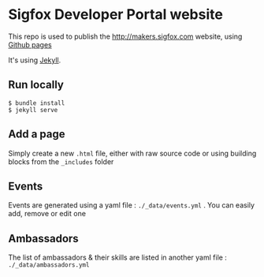 # Sigfox Developer Portal website

This repo is used to publish the http://makers.sigfox.com website, using [Github pages](https://pages.github.com/)

It's using [Jekyll](https://jekyllrb.com/).

## Run locally

```
$ bundle install
$ jekyll serve
```

## Add a page

Simply create a new `.html` file, either with raw source code or using building blocks from the `_includes` folder

## Events

Events are generated using a yaml file : `./_data/events.yml` . 
You can easily add, remove or edit one

## Ambassadors

The list of ambassadors & their skills are listed in another yaml file : `./_data/ambassadors.yml`


